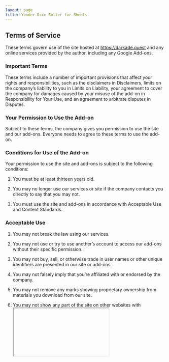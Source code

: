 ```yaml
---
layout: page
title: Yonder Dice Roller for Sheets
---
```


## Terms of Service

These terms govern use of the site hosted at https://darkade.quest and any online services provided by the author, including any Google Add-ons.

### Important Terms

These terms include a number of important provisions that affect your rights and responsibilities, such as the disclaimers in Disclaimers, limits on the company’s liability to you in Limits on Liability, your agreement to cover the company for damages caused by your misuse of the add-on in Responsibility for Your Use, and an agreement to arbitrate disputes in Disputes.

### Your Permission to Use the Add-on

Subject to these terms, the company gives you permission to use the site and our add-ons. Everyone needs to agree to these terms to use the add-on.

### Conditions for Use of the Add-on

Your permission to use the site and add-ons is subject to the following conditions:

1. You must be at least thirteen years old.

2. You may no longer use our services or site if the company contacts you directly to say that you may not.
3. You must use the site and add-ons in accordance with Acceptable Use and Content Standards.

### Acceptable Use

1. You may not break the law using our services.

2. You may not use or try to use another’s account to access our add-ons without their specific permission.

3. You may not buy, sell, or otherwise trade in user names or other unique identifiers are presented in our site or add-ons.

4. You may not falsely imply that you’re affiliated with or endorsed by the company.

5. You may not remove any marks showing proprietary ownership from materials you download from our site.

6. You may not show any part of the site on other websites with <iframe> or run our add-ons code on your own deployments.

7. You may not disable, avoid, or circumvent any security or access restrictions of the site or add-ons.

8. You may not strain infrastructure of the site with an unreasonable volume of requests, or requests designed to impose an unreasonable load on information systems underlying the add-on.

9. You may not encourage or help anyone in violation of these terms.

### Content Standards

1. You may not submit content to the company that is illegal, offensive, or otherwise harmful to others. This includes content that is harassing, inappropriate, or abusive.

2. You may not submit content to the company that violates the law, infringes anyone’s intellectual property rights, violates anyone’s privacy, or breaches agreements you have with others.

3. You may not submit content to us containing malicious computer code, such as computer viruses or spyware.

### Enforcement

The company may investigate and prosecute violations of these terms to the fullest legal extent. The company may notify and cooperate with law enforcement authorities in prosecuting violations of the law and these terms.

### Your Account

In order to use our add-ons you must be authorized to use a Google account.

The creation and usage of this account is subject to Google's own terms of service and privacy policy.

The company may restrict, or suspend, your access to our services in any way we are able and in accordance to its policy for handling copyright-related takedown requests, or if the company reasonably believes that you’ve broken any rule in these terms.

### Your Content

Nothing in these terms gives the company any ownership rights in intellectual property that you share with us, such as your account information, posts, or other content you submit to our site or while using our add-ons. Nothing in these terms gives you any ownership rights in the company’s intellectual property, either.

Between you and the company, you remain solely responsible for content and the way you engage with our add-ons. You agree not to wrongly imply that any content you use our add-ons with is sponsored or approved by the company. These terms do not obligate the company to store, maintain, or provide copies of content you submit, and to change it, according to these terms.

Content you submit to us and enter into our add-ons belongs to you, and you decide what permission to give others for it. But at a minimum, you license the company to provide content that you submit to our add-ons to other users.

When content you submit is removed, whether by you or by the company, the company’s special license ends when the last copy disappears from the company’s backups, caches, logs and other systems. Other licenses you apply to content you submit, such as Creative Commons licenses, may continue after your content is removed. Those licenses may give others, or the company itself, the right to share your content again.

Others who receive content you submit to the company addon-ons may violate the terms on which you license your content. You agree that the company will not be liable to you for those violations or their consequences.

### Your Responsibility

You agree to indemnify the company from legal claims by others related to your breach of these terms, or breach of these terms by others using your account to execute our add-ons. Both you and the company agree to notify the other side of any legal claims for which you might have to indemnify the company as soon as possible. If the company fails to notify you of a legal claim promptly, you won’t have to indemnify the company for damages that you could have defended against or mitigated with prompt notice. You agree to allow the company to control investigation, defense, and settlement of legal claims for which you would have to indemnify the company, and to cooperate with those efforts. The company agrees not to agree to any settlement that admits fault for you or imposes obligations on you without your prior agreement.
Disclaimers

You accept all risk of accessing the site and content on our add-ons. As far as the law allows, the company and its suppliers provide the add-on as is, without any warranty whatsoever.

The site and add-ons may hyperlink to and integrate services run by others. The company does not make any warranty about services run by others, or content they may provide. Use of services run by others may be governed by other terms between you and the one running service.

### Limits on Liability

Neither the company nor its suppliers will be liable to you for breach-of-contract damages their personnel could not have reasonably foreseen when you agreed to these terms.

As far as the law allows, the total liability to you for claims of any kind that are related to the site or content of it or the add-on will be limited to $50.

The following provisions survive the end of our agreement: Your Content, Feedback, Your Responsibility, Disclaimers, Limits on Liability, and General Terms.
Disputes

Mexico law will govern any dispute related to these terms or your use of the add-on and services.

If a provision of these terms is unenforceable as written, but could be changed to make it enforceable, that provision should be modified to the minimum extent necessary to make it enforceable. Otherwise, that provision should be removed.

Neither the exercise of any right under this Agreement, nor waiver of any breach of this Agreement, waives any other breach of this Agreement.

### Contact

You may notify the company under these terms, and send questions to the company, at contact@reyescon.de.

### Changes

The company last updated these terms on February 13, 2022, and may update these terms again. The company will post all updates to the site. The company may also announce updates with special messages or alerts on the site or add-ons.

Once you get notice of an update to these terms, you must agree to the new terms in order to keep using the site and add-ons.
